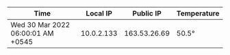 | Time     | Local IP | Public IP | Temperature |
| ----------- | ----------- | ----------- | ----------- |
| Wed 30 Mar 2022 06:00:01 AM +0545      | 10.0.2.133     | 163.53.26.69  | 50.5° |
